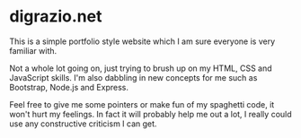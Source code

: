 # digrazio.net

This is a simple portfolio style website which I am sure everyone is very familiar with.

Not a whole lot going on, just trying to brush up on my HTML, CSS and JavaScript skills.
I'm also dabbling in new concepts for me such as Bootstrap, Node.js and Express.

Feel free to give me some pointers or make fun of my spaghetti code, it won't hurt my feelings.
In fact it will probably help me out a lot, I really could use any constructive criticism I can get.
